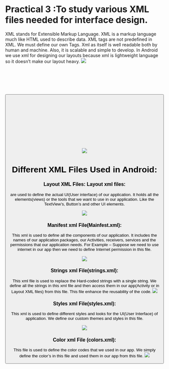 # Practical 3 :To study various XML files needed for interface design.

XML stands for Extensible Markup Language. XML is a markup language much like HTML used to describe data.  XML tags are not predefined in XML. We must define our own Tags. Xml as itself is well readable both by human and machine. Also, it is scalable and simple to develop. In Android we use xml for designing our layouts because xml is lightweight language so it doesn’t make our layout heavy.
![](https://abhiandroid-8fb4.kxcdn.com/ui/wp-content/uploads/2016/06/Basic-UI-user-interface-ViewGroup-and-View-Diagram.jpg)
<code>
<?xml version="1.0" encoding="utf-8"?>
<LinearLayout xmlns:android="http://schemas.android.com/apk/res/android"
 android:orientation="vertical" android:layout_width="match_parent"
 android:layout_height="match_parent">


 <Button
 android:id="@+id/buton1"
 android:layout_width="wrap_content"
 android:layout_height="wrap_content"
 android:text="Button"/>

 <TextView
 android:id="@+id/textView1"
 android:layout_width="wrap_content"
 android:layout_height="wrap_content"
 android:text="sample Text"
 android:layout_marginTop="15dp"
 android:textSize="30dp"/>

 <RelativeLayout
 android:layout_width="match_parent"
 android:layout_height="match_parent">

 <EditText
 android:id="@+id/editTextName"
 android:layout_width="wrap_content"
 android:layout_height="wrap_content"
 android:hint="First Name"
 />

 <EditText
 android:id="@+id/editTextLastName"
 android:layout_width="wrap_content"
 android:layout_height="wrap_content"
 android:hint="Last Name"/>

 </RelativeLayout>
</LinearLayout>
</code>

![](https://abhiandroid-8fb4.kxcdn.com/ui/wp-content/uploads/2016/06/XML-UI-in-Android-with-example.jpg)

# Different XML Files Used in Android:


### Layout XML Files: Layout xml files:
are used to define the actual UI(User interface) of our application. It holds all the elements(views) or the tools that we want to use in our application. Like the TextView’s, Button’s and other UI elements.

![](https://abhiandroid-8fb4.kxcdn.com/ui/wp-content/uploads/2016/06/Layout-XML-in-Android-Studio.jpg)

### Manifest xml File(Mainfest.xml): 
This xml is used to define all the components of our application. It includes the names of our application packages, our Activities, receivers, services  and the permissions that our application needs. For Example – Suppose we need to use internet in our app then we need to define Internet permission in this file.

![](https://abhiandroid-8fb4.kxcdn.com/ui/wp-content/uploads/2016/06/AndroidManifest-xml-location-in-Android-Studio.jpg)

### Strings xml File(strings.xml):
This xml file is used to replace the Hard-coded strings with a single string. We define all the strings in this xml file and then access them in our app(Activity or in  Layout XML files) from this file. This file enhance the reusability of the code.
![](https://abhiandroid-8fb4.kxcdn.com/ui/wp-content/uploads/2016/06/strings-xml-location-android-studio.jpg)

### Styles xml File(styles.xml): 
This xml is used to define different styles and looks for the UI(User Interface) of application. We define our custom themes and styles in this file.

![](https://abhiandroid-8fb4.kxcdn.com/ui/wp-content/uploads/2016/06/styles-location-xml-Android-Studio-1.jpg)

### Color xml File (colors.xml): 
This file is used to define the color codes that we used in our app. We simply define the color’s in this file and used them in our app from this file.
![](https://abhiandroid-8fb4.kxcdn.com/ui/wp-content/uploads/2016/06/colors-xml-location-Android-Studio.jpg)


